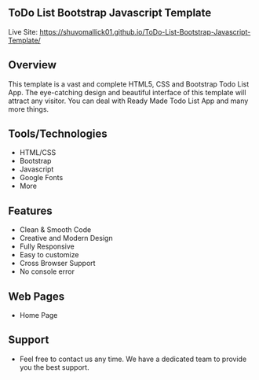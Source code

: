 ## ToDo List Bootstrap Javascript Template

Live Site: https://shuvomallick01.github.io/ToDo-List-Bootstrap-Javascript-Template/

## Overview

This template is a vast and complete HTML5, CSS and Bootstrap Todo List App. The eye-catching design and beautiful interface of this template will attract any visitor. You can deal with Ready Made Todo List App and many more things.

## Tools/Technologies

- HTML/CSS
- Bootstrap
- Javascript
- Google Fonts
- More

## Features

- Clean & Smooth Code
- Creative and Modern Design
- Fully Responsive
- Easy to customize
- Cross Browser Support
- No console error

## Web Pages

- Home Page

## Support

- Feel free to contact us any time. We have a dedicated team to provide you the best support.
